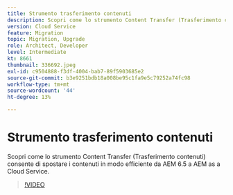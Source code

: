```yaml
---
title: Strumento trasferimento contenuti
description: Scopri come lo strumento Content Transfer (Trasferimento contenuti) consente di spostare i contenuti in modo efficiente da AEM 6.5 a AEM as a Cloud Service.
version: Cloud Service
feature: Migration
topic: Migration, Upgrade
role: Architect, Developer
level: Intermediate
kt: 8661
thumbnail: 336692.jpeg
exl-id: c9504888-f3df-4004-bab7-89f5903685e2
source-git-commit: b3e9251bdb18a008be95c1fa9e5c79252a74fc98
workflow-type: tm+mt
source-wordcount: '44'
ht-degree: 13%

---
```


# Strumento trasferimento contenuti

Scopri come lo strumento Content Transfer (Trasferimento contenuti) consente di spostare i contenuti in modo efficiente da AEM 6.5 a AEM as a Cloud Service.

>[!VIDEO](https://video.tv.adobe.com/v/336692?quality=12&learn=on)
